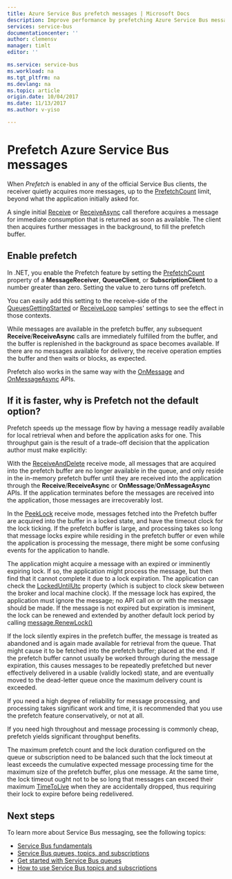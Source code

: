 ```yaml
---
title: Azure Service Bus prefetch messages | Microsoft Docs
description: Improve performance by prefetching Azure Service Bus messages.
services: service-bus
documentationcenter: ''
author: clemensv
manager: timlt
editor: ''

ms.service: service-bus
ms.workload: na
ms.tgt_pltfrm: na
ms.devlang: na
ms.topic: article
origin.date: 10/04/2017
ms.date: 11/13/2017
ms.author: v-yiso

---
```


# Prefetch Azure Service Bus messages

When *Prefetch* is enabled in any of the official Service Bus clients, the receiver quietly acquires more messages, up to the [PrefetchCount](https://docs.microsoft.com/en-us/dotnet/api/microsoft.azure.servicebus.queueclient.prefetchcount#Microsoft_Azure_ServiceBus_QueueClient_PrefetchCount) limit, beyond what the application initially asked for.

A single initial [Receive](https://docs.microsoft.com/en-us/dotnet/api/microsoft.servicebus.messaging.queueclient.receive) or [ReceiveAsync](https://docs.microsoft.com/en-us/dotnet/api/microsoft.azure.servicebus.core.messagereceiver.receiveasync) call therefore acquires a message for immediate consumption that is returned as soon as available. The client then acquires further messages in the background, to fill the prefetch buffer.

## Enable prefetch

In .NET, you enable the Prefetch feature by setting the [PrefetchCount](https://docs.microsoft.com/en-us/dotnet/api/microsoft.azure.servicebus.queueclient.prefetchcount#Microsoft_Azure_ServiceBus_QueueClient_PrefetchCount) property of a **MessageReceiver**, **QueueClient**, or **SubscriptionClient** to a number greater than zero. Setting the value to zero turns off prefetch.

You can easily add this setting to the receive-side of the [QueuesGettingStarted](https://github.com/Azure/azure-service-bus/tree/master/samples/DotNet/Microsoft.ServiceBus.Messaging/QueuesGettingStarted) or [ReceiveLoop](https://github.com/Azure/azure-service-bus/tree/master/samples/DotNet/Microsoft.ServiceBus.Messaging/ReceiveLoop) samples' settings to see the effect in those contexts.

While messages are available in the prefetch buffer, any subsequent **Receive**/**ReceiveAsync** calls are immediately fulfilled from the buffer, and the buffer is replenished in the background as space becomes available. If there are no messages available for delivery, the receive operation empties the buffer and then waits or blocks, as expected.

Prefetch also works in the same way with the [OnMessage](https://docs.microsoft.com/en-us/dotnet/api/microsoft.servicebus.messaging.queueclient.onmessage) and [OnMessageAsync](https://docs.microsoft.com/en-us/dotnet/api/microsoft.servicebus.messaging.queueclient.onmessageasync) APIs.

## If it is faster, why is Prefetch not the default option?

Prefetch speeds up the message flow by having a message readily available for local retrieval when and before the application asks for one. This throughput gain is the result of a trade-off decision that the application author must make explicitly:

With the [ReceiveAndDelete](https://docs.microsoft.com/en-us/dotnet/api/microsoft.azure.servicebus.receivemode.receiveanddelete) receive mode, all messages that are acquired into the prefetch buffer are no longer available in the queue, and only reside in the in-memory prefetch buffer until they are received into the application through the **Receive**/**ReceiveAsync** or **OnMessage**/**OnMessageAsync** APIs. If the application terminates before the messages are received into the application, those messages are irrecoverably lost.

In the [PeekLock](https://docs.microsoft.com/en-us/dotnet/api/microsoft.azure.servicebus.receivemode.peeklock) receive mode, messages fetched into the Prefetch buffer are acquired into the buffer in a locked state, and have the timeout clock for the lock ticking. If the prefetch buffer is large, and processing takes so long that message locks expire while residing in the prefetch buffer or even while the application is processing the message, there might be some confusing events for the application to handle.

The application might acquire a message with an expired or imminently expiring lock. If so, the application might process the message, but then find that it cannot complete it due to a lock expiration. The application can check the [LockedUntilUtc](https://docs.microsoft.com/en-us/dotnet/api/microsoft.azure.servicebus.core.messagereceiver.lockeduntilutc#Microsoft_Azure_ServiceBus_Core_MessageReceiver_LockedUntilUtc) property (which is subject to clock skew between the broker and local machine clock). If the message lock has expired, the application must ignore the message; no API call on or with the message should be made. If the message is not expired but expiration is imminent, the lock can be renewed and extended by another default lock period by calling [message.RenewLock()](https://docs.microsoft.com/en-us/dotnet/api/microsoft.azure.servicebus.core.messagereceiver.renewlockasync#Microsoft_Azure_ServiceBus_Core_MessageReceiver_RenewLockAsync_System_String_)

If the lock silently expires in the prefetch buffer, the message is treated as abandoned and is again made available for retrieval from the queue. That might cause it to be fetched into the prefetch buffer; placed at the end. If the prefetch buffer cannot usually be worked through during the message expiration, this causes messages to be repeatedly prefetched but never effectively delivered in a usable (validly locked) state, and are eventually moved to the dead-letter queue once the maximum delivery count is exceeded.

If you need a high degree of reliability for message processing, and processing takes significant work and time, it is recommended that you use the prefetch feature conservatively, or not at all.

If you need high throughout and message processing is commonly cheap, prefetch yields significant throughput benefits.

The maximum prefetch count and the lock duration configured on the queue or subscription need to be balanced such that the lock timeout at least exceeds the cumulative expected message processing time for the maximum size of the prefetch buffer, plus one message. At the same time, the lock timeout ought not to be so long that messages can exceed their maximum [TimeToLive](https://docs.microsoft.com/en-us/dotnet/api/microsoft.azure.servicebus.message.timetolive#Microsoft_Azure_ServiceBus_Message_TimeToLive) when they are accidentally dropped, thus requiring their lock to expire before being redelivered.

## Next steps

To learn more about Service Bus messaging, see the following topics:

* [Service Bus fundamentals](service-bus-fundamentals-hybrid-solutions.md)
* [Service Bus queues, topics, and subscriptions](service-bus-queues-topics-subscriptions.md)
* [Get started with Service Bus queues](service-bus-dotnet-get-started-with-queues.md)
* [How to use Service Bus topics and subscriptions](service-bus-dotnet-how-to-use-topics-subscriptions.md)
